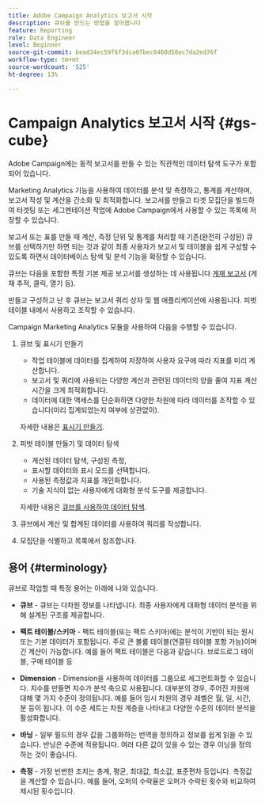 ```yaml
---
title: Adobe Campaign Analytics 보고서 시작
description: 큐브를 만드는 방법을 알아봅니다
feature: Reporting
role: Data Engineer
level: Beginner
source-git-commit: bead34ec59f6f3dca0fbec8460d58ec7da2ed76f
workflow-type: tm+mt
source-wordcount: '525'
ht-degree: 13%

---
```


# Campaign Analytics 보고서 시작 {#gs-cube}

Adobe Campaign에는 동적 보고서를 만들 수 있는 직관적인 데이터 탐색 도구가 포함되어 있습니다.

Marketing Analytics 기능을 사용하여 데이터를 분석 및 측정하고, 통계를 계산하며, 보고서 작성 및 계산을 간소화 및 최적화합니다. 보고서를 만들고 타겟 모집단을 빌드하여 타겟팅 또는 세그멘테이션 작업에 Adobe Campaign에서 사용할 수 있는 목록에 저장할 수 있습니다.

보고서 또는 표를 만들 때 계산, 측정 단위 및 통계를 처리할 때 기존(완전히 구성된) 큐브를 선택하기만 하면 되는 것과 같이 최종 사용자가 보고서 및 테이블을 쉽게 구성할 수 있도록 하면서 데이터베이스 탐색 및 분석 기능을 확장할 수 있습니다. 

큐브는 다음을 포함한 특정 기본 제공 보고서를 생성하는 데 사용됩니다 [게재 보고서](delivery-reports.md) (게재 추적, 클릭, 열기 등).

만들고 구성하고 난 후 큐브는 보고서 쿼리 상자 및 웹 애플리케이션에 사용됩니다. 피벗 테이블 내에서 사용하고 조작할 수 있습니다.

Campaign Marketing Analytics 모듈을 사용하여 다음을 수행할 수 있습니다.

1. 큐브 및 표시기 만들기

   * 작업 테이블에 데이터를 집계하여 저장하여 사용자 요구에 따라 지표를 미리 계산합니다.
   * 보고서 및 쿼리에 사용되는 다양한 계산과 관련된 데이터의 양을 줄여 지표 계산 시간을 크게 최적화합니다.
   * 데이터에 대한 액세스를 단순화하면 다양한 차원에 따라 데이터를 조작할 수 있습니다(미리 집계되었는지 여부에 상관없이).

   자세한 내용은 [표시기 만들기](cube-indicators.md).

1. 피벗 테이블 만들기 및 데이터 탐색

   * 계산된 데이터 탐색, 구성된 측정,
   * 표시할 데이터와 표시 모드를 선택합니다.
   * 사용된 측정값과 지표를 개인화합니다.
   * 기술 지식이 없는 사용자에게 대화형 분석 도구를 제공합니다.

   자세한 내용은 [큐브를 사용하여 데이터 탐색](cube-tables.md).

1. 큐브에서 계산 및 합계된 데이터를 사용하여 쿼리를 작성합니다.
1. 모집단을 식별하고 목록에서 참조합니다.

## 용어 {#terminology}

큐브로 작업할 때 특정 용어는 아래에 나와 있습니다.

* **큐브** - 큐브는 다차원 정보를 나타냅니다. 최종 사용자에게 대화형 데이터 분석을 위해 설계된 구조를 제공합니다.

* **팩트 테이블/스키마** - 팩트 테이블(또는 팩트 스키마)에는 분석이 기반이 되는 원시 또는 기본 데이터가 포함됩니다. 주로 큰 볼륨 테이블(연결된 테이블 포함 가능)이며 긴 계산이 가능합니다. 예를 들어 팩트 테이블은 다음과 같습니다. 브로드로그 테이블, 구매 테이블 등

* **Dimension** - Dimension을 사용하여 데이터를 그룹으로 세그먼트화할 수 있습니다. 치수를 만들면 치수가 분석 축으로 사용됩니다. 대부분의 경우, 주어진 차원에 대해 몇 가지 수준이 정의됩니다. 예를 들어 임시 차원의 경우 레벨은 월, 일, 시간, 분 등이 됩니다. 이 수준 세트는 차원 계층을 나타내고 다양한 수준의 데이터 분석을 활성화합니다.

* **바닝** - 일부 필드의 경우 값을 그룹화하는 번역을 정의하고 정보를 쉽게 읽을 수 있습니다. 반닝은 수준에 적용됩니다. 여러 다른 값이 있을 수 있는 경우 이닝을 정의하는 것이 좋습니다.

* **측정** - 가장 빈번한 조치는 총계, 평균, 최대값, 최소값, 표준편차 등입니다. 측정값을 계산할 수 있습니다. 예를 들어, 오퍼의 수락율은 오퍼가 수락된 횟수와 비교하여 제시된 횟수입니다.
